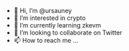 - 👋 Hi, I’m @ursauney
- 👀 I’m interested in crypto
- 🌱 I’m currently learning zkevm
- 💞️ I’m looking to collaborate on Twitter
- 📫 How to reach me ...

<!---
ursauney/ursauney is a ✨ special ✨ repository because its `README.md` (this file) appears on your GitHub profile.
You can click the Preview link to take a look at your changes.
--->
